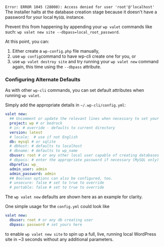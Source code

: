 `Error: ERROR 1045 (28000): Access denied for user 'root'@'localhost'`
The installer halts at the database creation stage because it doesn't have a password for your local `MySQL` instance.

Prevent this from happening by appending your `wp valet` commands like such: `wp valet new site --dbpass=local_root_password`.

At this point, you can:
1) Either create a `wp-config.php` file manually,
2) use `wp config`command to have wp-cli create one for you, or
3) use `wp valet destroy site` and try running your `wp valet new` command again, this time using the `--dbpass` attribute.

### Configuring Alternate Defaults
As with other `wp-cli` commands, you can set default attributes when running `wp valet`.

Simply add the appropriate details in `~/.wp-cli/config.yml`:

```yml
valet new:
  ## Uncomment or update the relevant lines when necessary to set your own defaults.
  project: wp # or bedrock
  # in: # override - defaults to current directory
  version: latest
  # locale:  # use if not English
  db: mysql # or sqlite
  # dbhost: # defaults to localhost
  # dbname: # defaults to wp_name
  dbuser: root # or any other local user capable of creating databases (MySQL only)
  # dbpass: # enter the appropriate password if necessary (MySQL only)
  dbprefix: wp_
  admin_user: admin
  admin_password: admin
  ## Boolean options can also be configured, too.
  # unsecure: false # set to true to override
  # portable: false # set to true to override
```

The `wp valet new` defaults are shown here as an example for clarity.

One simple usage for the `config.yml` could look like
```yml
valet new:
  dbuser: root # or any db creating user
  dbpass: password # set yours here
```
to enable `wp valet new site` to spin up a full, live, running local WordPress site in ~3 seconds without any additional parameters.
